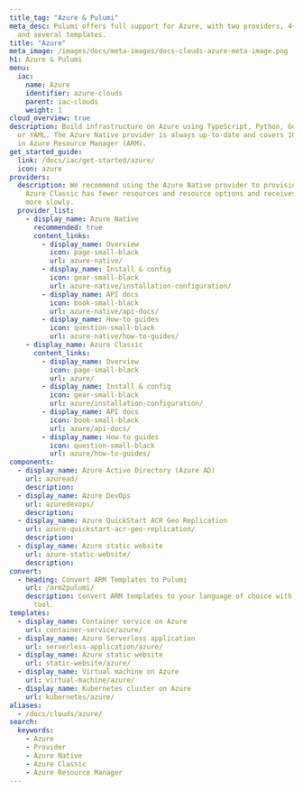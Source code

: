 ```yaml
---
title_tag: "Azure & Pulumi"
meta_desc: Pulumi offers full support for Azure, with two providers, 4+ components,
  and several templates.
title: "Azure"
meta_image: /images/docs/meta-images/docs-clouds-azure-meta-image.png
h1: Azure & Pulumi
menu:
  iac:
    name: Azure
    identifier: azure-clouds
    parent: iac-clouds
    weight: 1
cloud_overview: true
description: Build infrastructure on Azure using TypeScript, Python, Go, C#, Java
  or YAML. The Azure Native provider is always up-to-date and covers 100% of the resources
  in Azure Resource Manager (ARM).
get_started_guide:
  link: /docs/iac/get-started/azure/
  icon: azure
providers:
  description: We recommend using the Azure Native provider to provision Azure infrastructure.
    Azure Classic has fewer resources and resource options and receives new features
    more slowly.
  provider_list:
    - display_name: Azure Native
      recommended: true
      content_links:
        - display_name: Overview
          icon: page-small-black
          url: azure-native/
        - display_name: Install & config
          icon: gear-small-black
          url: azure-native/installation-configuration/
        - display_name: API docs
          icon: book-small-black
          url: azure-native/api-docs/
        - display_name: How-to guides
          icon: question-small-black
          url: azure-native/how-to-guides/
    - display_name: Azure Classic
      content_links:
        - display_name: Overview
          icon: page-small-black
          url: azure/
        - display_name: Install & config
          icon: gear-small-black
          url: azure/installation-configuration/
        - display_name: API docs
          icon: book-small-black
          url: azure/api-docs/
        - display_name: How-to guides
          icon: question-small-black
          url: azure/how-to-guides/
components:
  - display_name: Azure Active Directory (Azure AD)
    url: azuread/
    description:
  - display_name: Azure DevOps
    url: azuredevops/
    description:
  - display_name: Azure QuickStart ACR Geo Replication
    url: azure-quickstart-acr-geo-replication/
    description:
  - display_name: Azure static website
    url: azure-static-website/
    description:
convert:
  - heading: Convert ARM Templates to Pulumi
    url: /arm2pulumi/
    description: Convert ARM templates to your language of choice with Pulumi's conversion
      tool.
templates:
  - display_name: Container service on Azure
    url: container-service/azure/
  - display_name: Azure Serverless application
    url: serverless-application/azure/
  - display_name: Azure static website
    url: static-website/azure/
  - display_name: Virtual machine on Azure
    url: virtual-machine/azure/
  - display_name: Kubernetes cluster on Azure
    url: kubernetes/azure/
aliases:
  - /docs/clouds/azure/
search:
  keywords:
    - Azure
    - Provider
    - Azure Native
    - Azure Classic
    - Azure Resource Manager
---
```



